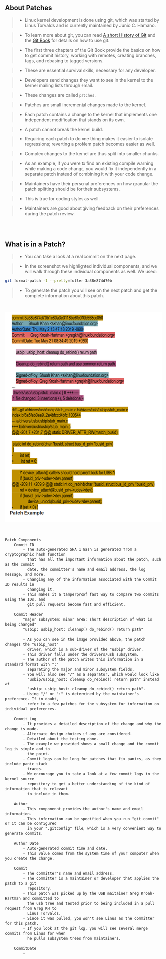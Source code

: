 ## About Patches
> - Linux kernel development is done using git, which was started by Linus Torvalds
    and is currently maintained by Junio C. Hamano.

> - To learn more about git, you can read [A short History of Git](https://git-scm.com/book/en/v2/Getting-Started-A-Short-History-of-Git) and the [Git Book](https://git-scm.com/book/en/v2) for
    details on how to use git.

> - The first three chapters of the Git Book provide the basics on how to get commit
    history, working with remotes, creating branches, tags, and rebasing to tagged
    versions.

> - These are essential survival skills, necessary for any developer.

> - Developers send changes they want to see in the kernel to the kernel mailing lists
    through email.

> - These changes are called `patches`.

> - Patches are small incremental changes made to the kernel.

> - Each patch contains a change to the kernel that implements one independent
    modification that stands on its own.

> - A patch cannot break the kernel build.

> - Requiring each patch to do one thing makes it easier to isolate regressions;
    reverting a problem patch becomes easier as well.

> - Complex changes to the kernel are thus split into smaller chunks.

> - As an example, if you were to find an existing compile warning while making a
    code change, you would fix it independently in a separate patch instead of
    combining it with your code change.

> - Maintainers have their personal preferences on how granular the patch splitting
    should be for their subsystems.

> - This is true for coding styles as well.

> - Maintainers are good about giving feedback on their preferences during the patch
    review.

<br />
<br />


## What is in a Patch?
> - You can take a look at a real commit on the next page.

> - In the screenshot we highlighted individual components, and we will walk through
    these individual components as well. We used:

```bash
git format-patch -1 --pretty=fuller 3a38e874d70b
```

> - To generate the patch you will see on the next patch and get the complete
    information about this patch.

<br />

![Patch Commit Example](./image-patch-commit.png)

<br />

```plaintext
Patch Components
    Commit ID
        - The auto-generated SHA 1 hash is generated from a cryptographic hash function
          that has all the important information about the patch, such as the commit
          date, the committer's name and email address, the log message, and more.
        - Changing any of the information associated with the Commit ID results in
          changing it.
        - This makes it a tamperproof fast way to compare two commits using the IDs, and
          git pull requests become fast and efficient.

    Commit Header
        "major subsystem: minor area: short description of what is being changed"
        "usbip: usbip_host: cleanup() do_rebind() return path"

        - As you can see in the image provided above, the patch changes the "usbip_host"
          driver, which is a sub-driver of the "usbip" driver.
        - This driver falls under the drivers/usb subsystem.
        - The author of the patch writes this information in a standard format with ":"
          separating the major and minor subsystem fields.
        - You will also see "/" as a separator, which would look like
          "usbip/usbip_host: cleanup do_rebind() return path" instead of
          "usbip: usbip_host: cleanup do_rebind() return path".
        - Using "/" or ":" is determined by the maintainer's preference. If in doubt,
          refer to a few patches for the subsystem for information on individual preferences.

    Commit Log
        - It provides a detailed description of the change and why the change is made.
        - Alternate design choices if any are considered.
        - Detailed about the testing done.
        - The example we provided shows a small change and the commit log is simple and to
          the point.
        - Commit logs can be long for patches that fix panics, as they include panic stack
          traces.
        - We encourage you to take a look at a few commit logs in the kernel source
          repository to get a better understanding of the kind of information that is relevant
          to include in them.

    Author
        - This componennt provides the author's name and email information.
        - This information can be specified when you run "git commit" or it can be configured
          in your ".gitconfig" file, which is a very convenient way to generate commits.

    Author Date
        - Auto-generated commit time and date.
        - This value comes from the system time of your computer when you create the change.

    Commit
        - The committer's name and email address.
        - The committer is a maintainer or developer that applies the patch to a git
          repository.
        - This patch was picked up by the USB maitainer Greg Kroah-Hartman and committed to
          the usb tree and tested prior to being included in a pull request from Greg KH to
          Linus Torvalds.
        - Since it was pulled, you won't see Linus as the committer for this patch.
        - If you look at the git log, you will see several merge commits from Linus for when
          he pulls subsystem trees from maintainers.

    CommitDate
        -
```
